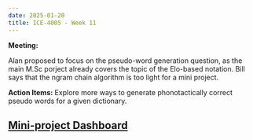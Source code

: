 ```yaml
---
date: 2025-01-20
title: ICE-4005 - Week 11
---
```

**Meeting:**  

Alan proposed to focus on the pseudo-word generation question, as the main M.Sc porject already covers the topic of the Elo-based notation. 
Bill says that the ngram chain algorithm is too light for a mini project.

**Action Items:**
Explore more ways to generate phonotactically correct pseudo words for a given dictionary.

## [Mini-project Dashboard](<./ice-4005-dashboard>)